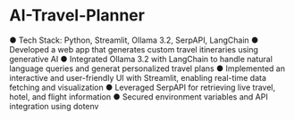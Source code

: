 # AI-Travel-Planner
●	Tech Stack: Python, Streamlit, Ollama 3.2, SerpAPI, LangChain 
●	Developed a web app that generates custom travel itineraries using generative AI        ● Integrated Ollama 3.2 with LangChain to handle natural language queries and generat          personalized travel plans 
●	Implemented an interactive and user-friendly UI with Streamlit, enabling real-time data          fetching and visualization 
●	Leveraged SerpAPI for retrieving live travel, hotel, and flight information 
●	Secured environment variables and API integration using dotenv 
